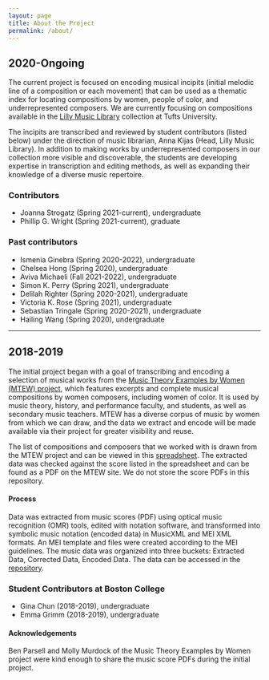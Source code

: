 ```yaml
---
layout: page
title: About the Project
permalink: /about/
---
```


## 2020-Ongoing
The current project is focused on encoding musical incipits (initial melodic line of a composition or each movement) that can be used as a thematic index for locating compositions by women, people of color, and underrepresented composers. We are currently focusing on compositions available in the <a href="https://tischlibrary.tufts.edu/use-library/lilly-music-library" target="_blank">Lilly Music Library</a> collection at Tufts University.

The incipits are transcribed and reviewed by student contributors (listed below) under the direction of music librarian, Anna Kijas (Head, Lilly Music Library). In addition to making works by underrepresented composers in our collection more visible and discoverable, the students are developing expertise in transcription and editing methods, as well as expanding their knowledge of a diverse music repertoire.

### Contributors
- Joanna Strogatz (Spring 2021-current), undergraduate
- Phillip G. Wright (Spring 2021-current), graduate

### Past contributors
- Ismenia Ginebra (Spring 2020-2022), undergraduate
- Chelsea Hong (Spring 2020), undergraduate
- Aviva Michaeli (Fall 2021-2022), undergraduate
- Simon K. Perry (Spring 2021), undergraduate
- Delilah Righter (Spring 2020-2021), undergraduate
- Victoria K. Rose (Spring 2021), undergraduate
- Sebastian Tringale (Spring 2020-2021), undergraduate
- Hailing Wang (Spring 2020), undergraduate


---

## 2018-2019
The initial project began with a goal of transcribing and encoding a selection of
musical works from the <a href="https://www.musicbywomen.org/" target="_blank">Music Theory Examples by Women (MTEW) project</a>, which features excerpts and complete musical compositions by women composers, including women of color. It is used by music theory, history, and performance faculty, and students, as well as secondary music teachers. MTEW has a diverse corpus of music by women from which we can draw, and the data we extract and encode will be made available via their project for greater visibility and reuse.

The list of compositions and composers that we worked with is drawn from the MTEW project and can be viewed in this <a href="https://docs.google.com/spreadsheets/d/10BWNZQ0e5EduUB_UBJpDdROjY3VetWvAucYGhnGXaGo/edit#gid=970050992" target="_blank">spreadsheet</a>. The extracted data was checked against the score listed in the spreadsheet and can be found as a PDF on the MTEW site. We do not store the score PDFs in this repository.

#### Process
Data was extracted from music scores (PDF) using optical music recognition (OMR) tools, edited with notation software, and transformed into symbolic music notation (encoded data) in MusicXML and MEI XML formats. An MEI template and files were created according to the MEI guidelines. The music data was organized into three buckets: Extracted Data, Corrected Data, Encoded Data. The data can be accessed in the [repository](https://github.com/annakijas1/rebalancing-music-canon/tree/main/assets/corpus1).

### Student Contributors at Boston College
- Gina Chun (2018-2019), undergraduate
- Emma Grimm (2018-2019), undergraduate

#### Acknowledgements
Ben Parsell and Molly Murdock of the Music Theory Examples by Women project were kind enough to share the music score PDFs during the initial project.
